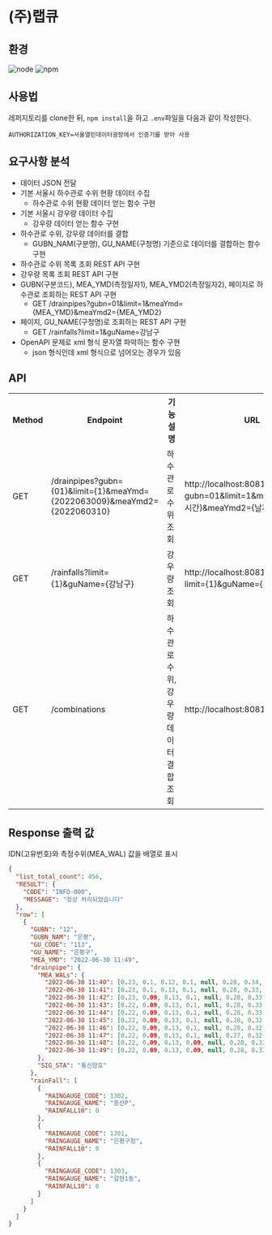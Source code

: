 # (주)랩큐
## 환경
![node](https://img.shields.io/badge/node-v16.15.1-3776AB?&style=plastic&logo=JavaScript&logoColor=white?label=healthinesses)
![npm](https://img.shields.io/badge/npm-v8.13.1-7986cb?&style=plastic&logo=npm&logoColor=white?label=healthinesses)
## 사용법
레퍼지토리를 clone한 뒤, `npm install`을 하고 `.env`파일을 다음과 같이 작성한다.
```
AUTHORIZATION_KEY=서울열린데이터광장에서 인증기를 받아 사용
```
## 요구사항 분석
* 데이터 JSON 전달
* 기본 서울시 하수관로 수위 현황 데이터 수집
  - 하수관로 수위 현황 데이터 얻는 함수 구현
* 기본 서울시 강우량 데이터 수집
  - 강우량 데이터 얻는 함수 구현
* 하수관로 수위, 강우량 데이터를 결합
  - GUBN_NAM(구분명), GU_NAME(구청명) 기준으로 데이터를 결합하는 함수 구현
* 하수관로 수위 목록 조회 REST API 구현
* 강우량 목록 조회 REST API 구현
* GUBN(구분코드), MEA_YMD(측정일자1), MEA_YMD2(측정일자2), 페이지로 하수관로 조회하는 REST API 구현
  - GET /drainpipes?gubn=01&limit=1&meaYmd={MEA_YMD}&meaYmd2={MEA_YMD2}
* 페이지, GU_NAME(구청명)로 조회하는 REST API 구현
  - GET /rainfalls?limit=1&guName=강남구
* OpenAPI 문제로 xml 형식 문자열 파악하는 함수 구현
  - json 형식인데 xml 형식으로 넘어오는 경우가 있음
## API
<table>
<tr>
    <th>Method</th><th>Endpoint</th><th>기 능 설 명</th><th>URL</th>
</tr>
<tr>
    <td>GET</td>
    <td>/drainpipes?gubn={01}&limit={1}&meaYmd={2022063009}&meaYmd2={2022060310}</td>
    <td>하수관로 수위 조회</td>
    <td>http://localhost:8081/drainpipes?gubn=01&limit=1&meaYmd={날짜시간}&meaYmd2={날짜시간}</td>
</tr>
<tr>
    <td>GET</td>
    <td>/rainfalls?limit={1}&guName={강남구}</td>
    <td>강우량 조회</td>
    <td>http://localhost:8081/rainfalls?limit={1}&guName={강남구}</td>
</tr>
<tr>
    <td>GET</td>
    <td>/combinations</td>
    <td>하수관로 수위, 강우량 데이터 결합 조회</td>
    <td>http://localhost:8081/combinations</td>
</tr>
</table>

## Response 출력 값
IDN(고유번호)와 측정수위(MEA_WAL) 값을 배열로 표시
```json
{
  "list_total_count": 456,
  "RESULT": {
    "CODE": "INFO-000",
    "MESSAGE": "정상 처리되었습니다"
  },
  "row": [
    {
      "GUBN": "12",
      "GUBN_NAM": "은평",
      "GU_CODE": "113",
      "GU_NAME": "은평구",
      "MEA_YMD": "2022-06-30 11:49",
      "drainpipe": {
        "MEA_WALs": {
          "2022-06-30 11:40": [0.23, 0.1, 0.12, 0.1, null, 0.28, 0.34, 0.1],
          "2022-06-30 11:41": [0.23, 0.1, 0.13, 0.1, null, 0.28, 0.33, 0.1],
          "2022-06-30 11:42": [0.23, 0.09, 0.13, 0.1, null, 0.28, 0.33, 0.1],
          "2022-06-30 11:43": [0.22, 0.09, 0.13, 0.1, null, 0.28, 0.33, 0.1],
          "2022-06-30 11:44": [0.22, 0.09, 0.13, 0.1, null, 0.28, 0.33, 0.1],
          "2022-06-30 11:45": [0.22, 0.09, 0.13, 0.1, null, 0.28, 0.32, 0.1],
          "2022-06-30 11:46": [0.22, 0.09, 0.13, 0.1, null, 0.28, 0.32, 0.1],
          "2022-06-30 11:47": [0.22, 0.09, 0.13, 0.1, null, 0.27, 0.32, 0.1],
          "2022-06-30 11:48": [0.22, 0.09, 0.13, 0.09, null, 0.28, 0.32, 0.1],
          "2022-06-30 11:49": [0.22, 0.09, 0.13, 0.09, null, 0.28, 0.32, 0.1]
        },
        "SIG_STA": "통신양호"
      },
      "rainFall": [
        {
          "RAINGAUGE_CODE": 1302,
          "RAINGAUGE_NAME": "증산P",
          "RAINFALL10": 0
        },
        {
          "RAINGAUGE_CODE": 1301,
          "RAINGAUGE_NAME": "은평구청",
          "RAINFALL10": 0
        },
        {
          "RAINGAUGE_CODE": 1303,
          "RAINGAUGE_NAME": "갈현1동",
          "RAINFALL10": 0
        }
      ]
    }
  ]
}
```

